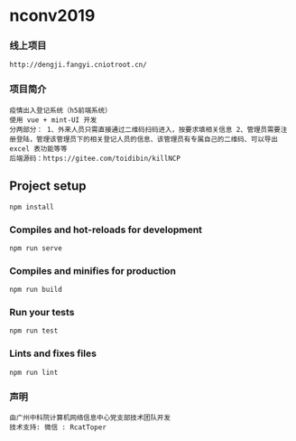 # nconv2019

### 线上项目
```
http://dengji.fangyi.cniotroot.cn/
```

### 项目简介
```
疫情出入登记系统（h5前端系统） 
使用 vue + mint-UI 开发 
分两部分： 1、外来人员只需直接通过二维码扫码进入，按要求填相关信息 2、管理员需要注册登陆，管理该管理员下的相关登记人员的信息、该管理员有专属自己的二维码、可以导出 excel 表功能等等
后端源码：https://gitee.com/toidibin/killNCP
```

## Project setup
```
npm install
```

### Compiles and hot-reloads for development
```
npm run serve
```

### Compiles and minifies for production
```
npm run build
```

### Run your tests
```
npm run test
```

### Lints and fixes files
```
npm run lint
```

### 声明
```
由广州中科院计算机网络信息中心党支部技术团队开发
技术支持: 微信 : RcatToper

```

